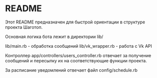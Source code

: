 # README

Этот README предназначен для быстрой ориентации в структуре проекта Шаготоп.

Основная логика бота лежит в директории lib/

lib/main.rb - обработка сообщений
lib/vk_wrapper.rb - работа с Vk API

Контроллер app/controllers/users_controller.rb отвечает
за получение сообщений и пересылку их на соответствующие 
функции проекта.

За расписание уведомлений отвечает файл config/schedule.rb


